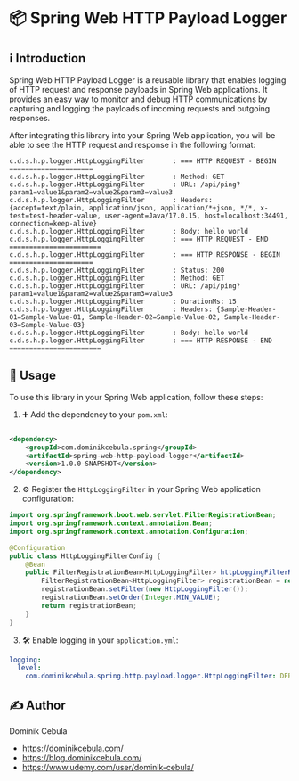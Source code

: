 # 📦 Spring Web HTTP Payload Logger

## ℹ️ Introduction

Spring Web HTTP Payload Logger is a reusable library that enables logging of HTTP request and response payloads in
Spring Web applications. It provides an easy way to monitor and debug HTTP communications by capturing and logging the
payloads of incoming requests and outgoing responses.

After integrating this library into your Spring Web application, you will be able to see the HTTP request and response
in the following format:

```text
c.d.s.h.p.logger.HttpLoggingFilter       : === HTTP REQUEST - BEGIN =====================
c.d.s.h.p.logger.HttpLoggingFilter       : Method: GET
c.d.s.h.p.logger.HttpLoggingFilter       : URL: /api/ping?param1=value1&param2=value2&param3=value3
c.d.s.h.p.logger.HttpLoggingFilter       : Headers: {accept=text/plain, application/json, application/*+json, */*, x-test=test-header-value, user-agent=Java/17.0.15, host=localhost:34491, connection=keep-alive}
c.d.s.h.p.logger.HttpLoggingFilter       : Body: hello world
c.d.s.h.p.logger.HttpLoggingFilter       : === HTTP REQUEST - END =======================
c.d.s.h.p.logger.HttpLoggingFilter       : === HTTP RESPONSE - BEGIN =====================
c.d.s.h.p.logger.HttpLoggingFilter       : Status: 200
c.d.s.h.p.logger.HttpLoggingFilter       : Method: GET
c.d.s.h.p.logger.HttpLoggingFilter       : URL: /api/ping?param1=value1&param2=value2&param3=value3
c.d.s.h.p.logger.HttpLoggingFilter       : DurationMs: 15
c.d.s.h.p.logger.HttpLoggingFilter       : Headers: {Sample-Header-01=Sample-Value-01, Sample-Header-02=Sample-Value-02, Sample-Header-03=Sample-Value-03}
c.d.s.h.p.logger.HttpLoggingFilter       : Body: hello world
c.d.s.h.p.logger.HttpLoggingFilter       : === HTTP RESPONSE - END =======================
```

## 🚀 Usage

To use this library in your Spring Web application, follow these steps:

1. ➕ Add the dependency to your `pom.xml`:

```xml

<dependency>
    <groupId>com.dominikcebula.spring</groupId>
    <artifactId>spring-web-http-payload-logger</artifactId>
    <version>1.0.0-SNAPSHOT</version>
</dependency>
```

2. ⚙️ Register the `HttpLoggingFilter` in your Spring Web application configuration:

```java
import org.springframework.boot.web.servlet.FilterRegistrationBean;
import org.springframework.context.annotation.Bean;
import org.springframework.context.annotation.Configuration;

@Configuration
public class HttpLoggingFilterConfig {
    @Bean
    public FilterRegistrationBean<HttpLoggingFilter> httpLoggingFilterRegistration() {
        FilterRegistrationBean<HttpLoggingFilter> registrationBean = new FilterRegistrationBean<>();
        registrationBean.setFilter(new HttpLoggingFilter());
        registrationBean.setOrder(Integer.MIN_VALUE);
        return registrationBean;
    }
}
```

3. 🛠️ Enable logging in your `application.yml`:

```yaml
logging:
  level:
    com.dominikcebula.spring.http.payload.logger.HttpLoggingFilter: DEBUG
```

## ✍️ Author

Dominik Cebula

- https://dominikcebula.com/
- https://blog.dominikcebula.com/
- https://www.udemy.com/user/dominik-cebula/
